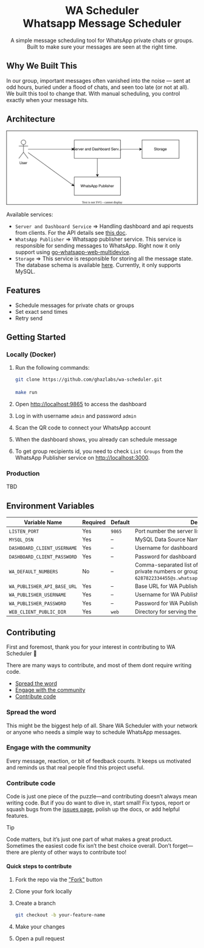 <h1 align="center" style="border-bottom: none">
  <div>
    WA Scheduler
  </div>
  Whatsapp Message Scheduler<br>
</h1>

<p align="center">
A simple message scheduling tool for WhatsApp private chats or groups. Built to make sure your messages are seen at the right time.
</p>

## Why We Built This

In our group, important messages often vanished into the noise — sent at odd hours, buried under a flood of chats, and seen too late (or not at all). We built this tool to change that. With manual scheduling, you control exactly when your message hits.

## Architecture

![High Level Architecture](./docs/architecture.drawio.svg)

Available services:

- `Server and Dashboard Service` => Handling dashboard and api requests from clients. For the API details see [this doc](./docs/rest_api.md).
- `WhatsApp Publisher` => Whatsapp publisher service. This service is responsible for sending messages to WhatsApp. Right now it only support using [go-whatsapp-web-multidevice](https://github.com/aldinokemal/go-whatsapp-web-multidevice).
- `Storage` => This service is responsible for storing all the message state. The database schema is available [here](./docs/db/schema.sql). Currently, it only supports MySQL.

## Features

- Schedule messages for private chats or groups
- Set exact send times
- Retry send

## Getting Started

### Locally (Docker)

1. Run the following commands:

    ```bash
    git clone https://github.com/ghazlabs/wa-scheduler.git

    make run
    ```

2. Open <http://localhost:9865> to access the dashboard
3. Log in with username `admin` and password `admin`
4. Scan the QR code to connect your WhatsApp account
5. When the dashboard shows, you already can schedule message
6. To get group recipients id, you need to check `List Groups` from the WhatsApp Publisher service on <http://localhost:3000>.

### Production

TBD

## Environment Variables

| Variable Name               | Required | Default | Description                                                                                                                                      |
| --------------------------- | -------- | ------- | ------------------------------------------------------------------------------------------------------------------------------------------------ |
| `LISTEN_PORT`               | Yes      | `9865`  | Port number the server listens on                                                                                                                |
| `MYSQL_DSN`                 | Yes      | –       | MySQL Data Source Name                                                                                                                           |
| `DASHBOARD_CLIENT_USERNAME` | Yes      | –       | Username for dashboard authentication                                                                                                            |
| `DASHBOARD_CLIENT_PASSWORD` | Yes      | –       | Password for dashboard authentication                                                                                                            |
| `WA_DEFAULT_NUMBERS`        | No       | –       | Comma-separated list of default numbers could be private numbers or group id WhatsApp. E.g. `6287822334455@s.whatsapp.net,120363020892687898@g.us` |
| `WA_PUBLISHER_API_BASE_URL` | Yes      | –       | Base URL for WA Publisher API                                                                                                                    |
| `WA_PUBLISHER_USERNAME`     | Yes      | –       | Username for WA Publisher API                                                                                                                    |
| `WA_PUBLISHER_PASSWORD`     | Yes      | –       | Password for WA Publisher API                                                                                                                    |
| `WEB_CLIENT_PUBLIC_DIR`     | Yes      | `web`   | Directory for serving the web client                                                                                                             |

## Contributing

First and foremost, thank you for your interest in contributing to WA Scheduler 🙏

There are many ways to contribute, and most of them dont require writing code.

- [Spread the word](#spread-the-word)
- [Engage with the community](#engage-with-the-community)
- [Contribute code](#contribute-code)

### Spread the word

This might be the biggest help of all. Share WA Scheduler with your network or anyone who needs a simple way to schedule WhatsApp messages.

### Engage with the community

Every message, reaction, or bit of feedback counts. It keeps us motivated and reminds us that real people find this project useful.

### Contribute code

Code is just one piece of the puzzle—and contributing doesn’t always mean writing code. But if you do want to dive in, start small! Fix typos, report or squash bugs from the [issues page](https://github.com/ghazlabs/wa-scheduler/issues), polish up the docs, or add helpful features.

> [!TIP]
>
> Code matters, but it’s just one part of what makes a great product. Sometimes the easiest code fix isn’t the best choice overall. Don’t forget—there are plenty of other ways to contribute too!

#### Quick steps to contribute

1. Fork the repo via the ["Fork"](https://github.com/ghazlabs/wa-scheduler/fork) button
2. Clone your fork locally
3. Create a branch

    ```bash
    git checkout -b your-feature-name
    ```

4. Make your changes
5. Open a pull request
